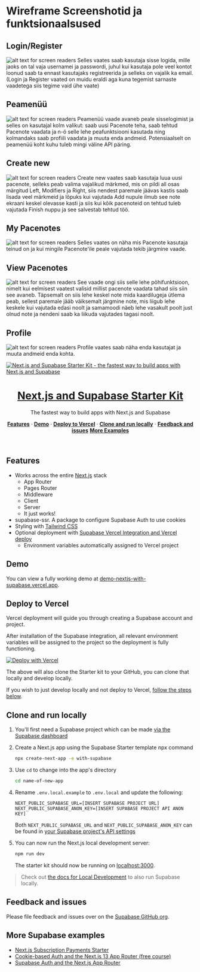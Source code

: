 # Wireframe Screenshotid ja funktsionaalsused

## Login/Register
![alt text for screen readers](WireframeScreenshots/Login.png "Text to show on mouseover")
Selles vaates saab kasutaja sisse logida, mille jaoks on tal vaja usernamei ja passwordi, juhul kui kasutaja pole veel kontot loonud saab ta ennast kasutajaks registreerida ja selleks on vajalik ka email. (Login ja Register vaated on muidu eraldi aga kuna tegemist sarnaste vaadetega siis tegime vaid ühe vaate)

## Peamenüü
![alt text for screen readers](WireframeScreenshots/Home.png "Text to show on mouseover")
Peamenüü vaade avaneb peale sisselogimist ja selles on kasutajal kolm valikut: saab uusi Pacenote teha, saab tehtud Pacenote vaadata ja n-ö selle lehe peafunktsiooni kasutada ning kolmandaks saab profiili vaadata ja muuta enda andmeid. Potensiaalselt on peamenüü koht kuhu tuleb mingi väline API päring.

## Create new
![alt text for screen readers](WireframeScreenshots/CreateNew.png "Text to show on mouseover")
Create new vaates saab kasutaja luua uusi pacenote, selleks peab valima vajalikud märkmed, mis on pildi all osas märgitud Left, Modifiers ja Right, siis nendest paremale jäävas kastis saab lisada veel märkmeid ja lõpuks kui vajutada Add nupule ilmub see note ekraani keskel olevasse kasti ja siis kui kõik pacenoteid on tehtud tuleb vajutada Finish nuppu ja see salvestab tehtud töö.

## My Pacenotes
![alt text for screen readers](WireframeScreenshots/MyPacenotes.png "Text to show on mouseover")
Selles vaates on näha mis Pacenote kasutaja teinud on ja kui mingile Pacenote'ile peale vajutada tekib järgmine vaade.

## View Pacenotes
![alt text for screen readers](WireframeScreenshots/ViewPacenote.png "Text to show on mouseover")
See vaade ongi siis selle lehe põhifunktsioon, nimelt kui eelmisest vaatest valisid millist pacenote vaadata tahad siis siin see avaneb. Täpsemalt on siis lehe keskel note mida kaardilugeja ütlema peab, sellest paremale jääb väiksemalt järgmine note, mis liigub lehe keskele kui vajutada edasi noolt ja samamoodi näeb lehe vasakult poolt just olnud note ja nendeni saab ka liikuda vajutades tagasi noolt.

## Profile
![alt text for screen readers](WireframeScreenshots/Profile.png "Text to show on mouseover")
Profile vaates saab näha enda kasutajat ja muuta andmeid enda kohta.


<a href="https://demo-nextjs-with-supabase.vercel.app/">
  <img alt="Next.js and Supabase Starter Kit - the fastest way to build apps with Next.js and Supabase" src="https://demo-nextjs-with-supabase.vercel.app/opengraph-image.png">
  <h1 align="center">Next.js and Supabase Starter Kit</h1>
</a>

<p align="center">
 The fastest way to build apps with Next.js and Supabase
</p>

<p align="center">
  <a href="#features"><strong>Features</strong></a> ·
  <a href="#demo"><strong>Demo</strong></a> ·
  <a href="#deploy-to-vercel"><strong>Deploy to Vercel</strong></a> ·
  <a href="#clone-and-run-locally"><strong>Clone and run locally</strong></a> ·
  <a href="#feedback-and-issues"><strong>Feedback and issues</strong></a>
  <a href="#more-supabase-examples"><strong>More Examples</strong></a>
</p>
<br/>

## Features

- Works across the entire [Next.js](https://nextjs.org) stack
  - App Router
  - Pages Router
  - Middleware
  - Client
  - Server
  - It just works!
- supabase-ssr. A package to configure Supabase Auth to use cookies
- Styling with [Tailwind CSS](https://tailwindcss.com)
- Optional deployment with [Supabase Vercel Integration and Vercel deploy](#deploy-your-own)
  - Environment variables automatically assigned to Vercel project

## Demo

You can view a fully working demo at [demo-nextjs-with-supabase.vercel.app](https://demo-nextjs-with-supabase.vercel.app/).

## Deploy to Vercel

Vercel deployment will guide you through creating a Supabase account and project.

After installation of the Supabase integration, all relevant environment variables will be assigned to the project so the deployment is fully functioning.

[![Deploy with Vercel](https://vercel.com/button)](https://vercel.com/new/clone?repository-url=https%3A%2F%2Fgithub.com%2Fvercel%2Fnext.js%2Ftree%2Fcanary%2Fexamples%2Fwith-supabase&project-name=nextjs-with-supabase&repository-name=nextjs-with-supabase&demo-title=nextjs-with-supabase&demo-description=This%20starter%20configures%20Supabase%20Auth%20to%20use%20cookies%2C%20making%20the%20user's%20session%20available%20throughout%20the%20entire%20Next.js%20app%20-%20Client%20Components%2C%20Server%20Components%2C%20Route%20Handlers%2C%20Server%20Actions%20and%20Middleware.&demo-url=https%3A%2F%2Fdemo-nextjs-with-supabase.vercel.app%2F&external-id=https%3A%2F%2Fgithub.com%2Fvercel%2Fnext.js%2Ftree%2Fcanary%2Fexamples%2Fwith-supabase&demo-image=https%3A%2F%2Fdemo-nextjs-with-supabase.vercel.app%2Fopengraph-image.png&integration-ids=oac_VqOgBHqhEoFTPzGkPd7L0iH6)

The above will also clone the Starter kit to your GitHub, you can clone that locally and develop locally.

If you wish to just develop locally and not deploy to Vercel, [follow the steps below](#clone-and-run-locally).

## Clone and run locally

1. You'll first need a Supabase project which can be made [via the Supabase dashboard](https://database.new)

2. Create a Next.js app using the Supabase Starter template npx command

   ```bash
   npx create-next-app -e with-supabase
   ```

3. Use `cd` to change into the app's directory

   ```bash
   cd name-of-new-app
   ```

4. Rename `.env.local.example` to `.env.local` and update the following:

   ```
   NEXT_PUBLIC_SUPABASE_URL=[INSERT SUPABASE PROJECT URL]
   NEXT_PUBLIC_SUPABASE_ANON_KEY=[INSERT SUPABASE PROJECT API ANON KEY]
   ```

   Both `NEXT_PUBLIC_SUPABASE_URL` and `NEXT_PUBLIC_SUPABASE_ANON_KEY` can be found in [your Supabase project's API settings](https://app.supabase.com/project/_/settings/api)

5. You can now run the Next.js local development server:

   ```bash
   npm run dev
   ```

   The starter kit should now be running on [localhost:3000](http://localhost:3000/).

> Check out [the docs for Local Development](https://supabase.com/docs/guides/getting-started/local-development) to also run Supabase locally.

## Feedback and issues

Please file feedback and issues over on the [Supabase GitHub org](https://github.com/supabase/supabase/issues/new/choose).

## More Supabase examples

- [Next.js Subscription Payments Starter](https://github.com/vercel/nextjs-subscription-payments)
- [Cookie-based Auth and the Next.js 13 App Router (free course)](https://youtube.com/playlist?list=PL5S4mPUpp4OtMhpnp93EFSo42iQ40XjbF)
- [Supabase Auth and the Next.js App Router](https://github.com/supabase/supabase/tree/master/examples/auth/nextjs)
